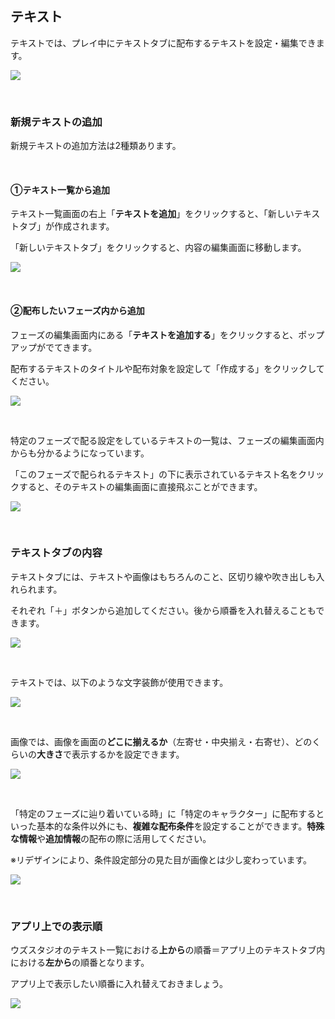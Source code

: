## テキスト

テキストでは、プレイ中にテキストタブに配布するテキストを設定・編集できます。

![](../images/text1.png)

<br>

### 新規テキストの追加

新規テキストの追加方法は2種類あります。

<br>

#### ①テキスト一覧から追加

テキスト一覧画面の右上「**テキストを追加**」をクリックすると、「新しいテキストタブ」が作成されます。

「新しいテキストタブ」をクリックすると、内容の編集画面に移動します。

![](../images/text2.png)

<br>

#### ②配布したいフェーズ内から追加

フェーズの編集画面内にある「**テキストを追加する**」をクリックすると、ポップアップがでてきます。

配布するテキストのタイトルや配布対象を設定して「作成する」をクリックしてください。

![](../images/text3.png)

<br>

特定のフェーズで配る設定をしているテキストの一覧は、フェーズの編集画面内からも分かるようになっています。

「このフェーズで配られるテキスト」の下に表示されているテキスト名をクリックすると、そのテキストの編集画面に直接飛ぶことができます。

![](../images/text4.png)

<br>

### テキストタブの内容

テキストタブには、テキストや画像はもちろんのこと、区切り線や吹き出しも入れられます。

それぞれ「＋」ボタンから追加してください。後から順番を入れ替えることもできます。

![](../images/text5.png)

<br>

テキストでは、以下のような文字装飾が使用できます。

![](../images/giron3.png)

<br>

画像では、画像を画面の**どこに揃えるか**（左寄せ・中央揃え・右寄せ）、どのくらいの**大きさ**で表示するかを設定できます。

![](../images/giron2.png)

<br>

「特定のフェーズに辿り着いている時」に「特定のキャラクター」に配布するといった基本的な条件以外にも、**複雑な配布条件**を設定することができます。**特殊な情報**や**追加情報**の配布の際に活用してください。

※リデザインにより、条件設定部分の見た目が画像とは少し変わっています。

![](../images/text7.png)

<br>

### アプリ上での表示順

ウズスタジオのテキスト一覧における**上から**の順番＝アプリ上のテキストタブ内における**左から**の順番となります。

アプリ上で表示したい順番に入れ替えておきましょう。

![](../images/text6.png)



